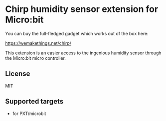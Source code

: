# Chirp humidity sensor extension for Micro:bit

You can buy the full-fledged gadget which works out of the box here: 

https://wemakethings.net/chirp/

This extension is an easier access to the ingenious humidity sensor through the Micro:bit micro controller.

## License

MIT

## Supported targets

* for PXT/microbit
